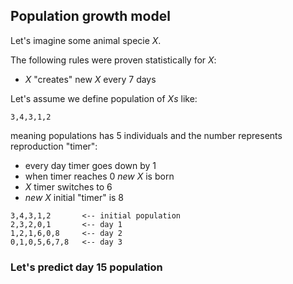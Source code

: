 ## Population growth model

Let's imagine some animal specie _X_.

The following rules were proven statistically for _X_:
- _X_ "creates" new _X_ every 7 days

Let's assume we define population of _Xs_ like:
```
3,4,3,1,2
```
meaning populations has 5 individuals and the number represents reproduction "timer":
- every day timer goes down by 1
- when timer reaches 0 _new X_ is born
- _X_ timer switches to 6
- _new X_ initial "timer" is 8
```
3,4,3,1,2       <-- initial population
2,3,2,0,1       <-- day 1
1,2,1,6,0,8     <-- day 2
0,1,0,5,6,7,8   <-- day 3
```
### Let's predict day 15 population



